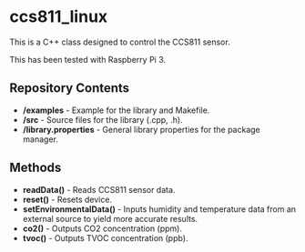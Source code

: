 # ccs811_linux

This is a C++ class designed to control the CCS811 sensor.

This has been tested with Raspberry Pi 3.

Repository Contents
--------------------

* **/examples** - Example for the library and Makefile. 
* **/src** - Source files for the library (.cpp, .h).
* **/library.properties** - General library properties for the package manager.

Methods
--------------------

* **readData()** - Reads CCS811 sensor data.
* **reset()** - Resets device.
* **setEnvironmentalData()** - Inputs humidity and temperature data from an external source to yield more accurate results.
* **co2()** - Outputs CO2 concentration (ppm).
* **tvoc()** - Outputs TVOC concentration (ppb).


